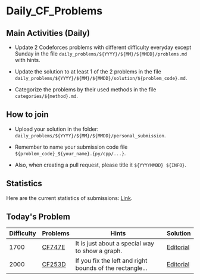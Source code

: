 # Daily_CF_Problems

## Main Activities (Daily)

- Update 2 Codeforces problems with different difficulty everyday except Sunday in the file `daily_problems/${YYYY}/${MM}/${MMDD}/problems.md` with hints.

- Update the solution to at least 1 of the 2 problems in the file `daily_problems/${YYYY}/${MM}/${MMDD}/solution/${problem_code}.md`.

- Categorize the problems by their used methods in the file `categories/${method}.md`.

## How to join

- Upload your solution in the folder: `daily_problems/${YYYY}/${MM}/${MMDD}/personal_submission`.

- Remember to name your submission code file `${problem_code}_${your_name}.{py/cpp/...}`.

- Also, when creating a pull request, please title it `${YYYYMMDD} ${INFO}`.

## Statistics

Here are the current statistics of submissions: [Link](https://yawn-sean.github.io/Daily_CF_Problems/#).

## Today's Problem

| Difficulty | Problems | Hints | Solution |
| ---------- | -------- | ----- | -------- |
| 1700 | [CF747E](https://codeforces.com/problemset/problem/747/E) | It is just about a special way to show a graph. | [Editorial](https://github.com/Yawn-Sean/Daily_CF_Problems/blob/main/daily_problems/2025/05/0529/solution/cf747e.md) |
| 2000 | [CF253D](https://codeforces.com/problemset/problem/253/D) | If you fix the left and right bounds of the rectangle... | [Editorial](https://github.com/Yawn-Sean/Daily_CF_Problems/blob/main/daily_problems/2025/05/0529/solution/cf253d.md) |